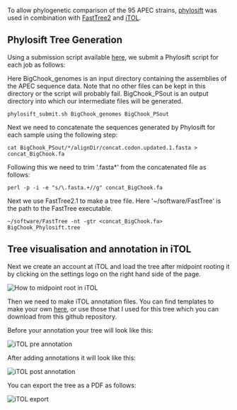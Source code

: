 To allow phylogenetic comparison of the 95 APEC strains, [phylosift](https://github.com/gjospin/PhyloSift) was used in combination with [FastTree2](http://www.microbesonline.org/fasttree/) and [iTOL](https://itol.embl.de/itol.cgi).

## Phylosift Tree Generation

Using a submission script available [here](https://github.com/maxlcummins/APEC-MGEN-2018/blob/master/phylosift_submit.sh), we submit a Phylosift script for each job as follows:

Here BigChook_genomes is an input directory containing the assemblies of the APEC sequence data.
Note that no other files can be kept in this directory or the script will probably fail. BigChook_PSout is an output directory into which our intermediate files will be generated.

```
phylosift_submit.sh BigChook_genomes BigChook_PSout
```

Next we need to concatenate the sequences generated by Phylosift for each sample using the following step:

```
cat BigChook_PSout/*/alignDir/concat.codon.updated.1.fasta > concat_BigChook.fa
```

Following this we need to trim '.fasta*' from the concatenated file as follows:

```
perl -p -i -e "s/\.fasta.+//g" concat_BigChook.fa
```

Next we use FastTree2.1 to make a tree file. Here '~/software/FastTree' is the path to the FastTree executable.

```
~/software/FastTree -nt -gtr <concat_BigChook.fa> BigChook_Phylosift.tree
```

## Tree visualisation and annotation in iTOL

Next we create an account at iTOL and load the tree after midpoint rooting it by clicking on the settings logo on the right hand side of the page.

![How to midpoint root in iTOL](https://github.com/maxlcummins/APEC-MGEN-2018/blob/master/iTOL_midpoint_root.png)

Then we need to make iTOL annotation files. You can find templates to make your own [here](https://itol.embl.de/help.cgi), or use those that I used for this tree which you can download from this github repository.

Before your annotation your tree will look like this:

![iTOL pre annotation](https://github.com/maxlcummins/APEC-MGEN-2018/blob/master/iTOL_pre_annotation.png)


After adding annotations it will look like this:

![iTOL post annotation](https://github.com/maxlcummins/APEC-MGEN-2018/blob/master/iTOL_post_annotation.png)

You can export the tree as a PDF as follows:

![iTOL export](https://github.com/maxlcummins/APEC-MGEN-2018/blob/master/iTOL_export.png)
